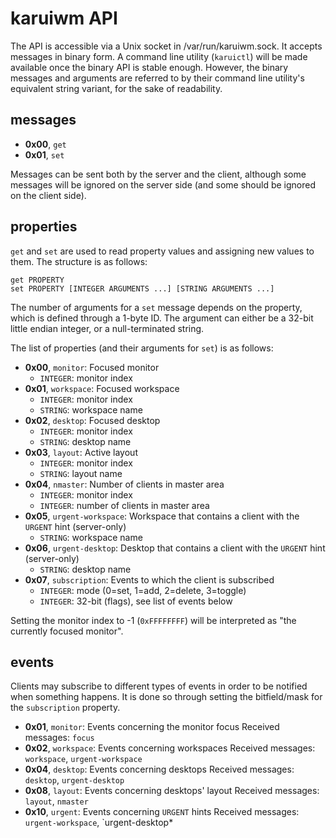 karuiwm API
===========

The API is accessible via a Unix socket in /var/run/karuiwm.sock.
It accepts messages in binary form. A command line utility (`karuictl`) will be
made available once the binary API is stable enough. However, the binary
messages and arguments are referred to by their command line utility's
equivalent string variant, for the sake of readability.


messages
--------

* **0x00**, `get`
* **0x01**, `set`

Messages can be sent both by the server and the client, although some messages
will be ignored on the server side (and some should be ignored on the client
side).


properties
----------

`get` and `set` are used to read property values and assigning new values to
them. The structure is as follows:

	get PROPERTY
	set PROPERTY [INTEGER ARGUMENTS ...] [STRING ARGUMENTS ...]

The number of arguments for a `set` message depends on the property, which is
defined through a 1-byte ID. The argument can either be a 32-bit little endian
integer, or a null-terminated string.

The list of properties (and their arguments for `set`) is as follows:

* **0x00**, `monitor`: Focused monitor
  * `INTEGER`: monitor index
* **0x01**, `workspace`: Focused workspace
  * `INTEGER`: monitor index
  * `STRING`: workspace name
* **0x02**, `desktop`: Focused desktop
  * `INTEGER`: monitor index
  * `STRING`: desktop name
* **0x03**, `layout`: Active layout
  * `INTEGER`: monitor index
  * `STRING`: layout name
* **0x04**, `nmaster`: Number of clients in master area
  * `INTEGER`: monitor index
  * `INTEGER`: number of clients in master area
* **0x05**, `urgent-workspace`: Workspace that contains a client with the
  `URGENT` hint (server-only)
  * `STRING`: workspace name
* **0x06**, `urgent-desktop`: Desktop that contains a client with the `URGENT`
  hint (server-only)
  * `STRING`: desktop name
* **0x07**, `subscription`: Events to which the client is subscribed
  * `INTEGER`: mode (0=set, 1=add, 2=delete, 3=toggle)
  * `INTEGER`: 32-bit (flags), see list of events below

Setting the monitor index to -1 (`0xFFFFFFFF`) will be interpreted as "the
currently focused monitor".


events
------

Clients may subscribe to different types of events in order to be notified when
something happens. It is done so through setting the bitfield/mask for the
`subscription` property.

* **0x01**, `monitor`: Events concerning the monitor focus
  Received messages: `focus`
* **0x02**, `workspace`: Events concerning workspaces
  Received messages: `workspace`, `urgent-workspace`
* **0x04**, `desktop`: Events concerning desktops
  Received messages: `desktop`, `urgent-desktop`
* **0x08**, `layout`: Events concerning desktops' layout
  Received messages: `layout`, `nmaster`
* **0x10**, `urgent`: Events concerning `URGENT` hints
  Received messages: `urgent-workspace`, `urgent-desktop*
